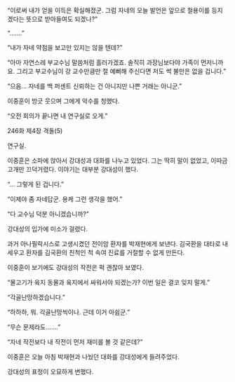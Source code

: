 “이로써 내가 얻을 이득은 확실해졌군. 그럼 자네의 오늘 발언은 앞으로 철용이를 등지겠다는 뜻으로 받아들여도 되겠나?”

“…….”

“내가 자네 약점을 보고만 있지는 않을 텐데?”

“아마 자연스레 부교수님 말씀처럼 흘러가겠죠. 솔직히 과장님보다야 가족이 먼저니까요. 그리고 부교수님이 강 교수만큼만 절 예뻐해 주신다면 저도 썩 불만은 없을 겁니다.”

“으음… 자네를 백 퍼센트 신뢰하는 건 아니지만 나쁜 거래는 아니군.”

이중훈이 방긋 웃으며 그에게 악수를 청했다.

“오전 회의가 끝나면 내 연구실로 오게.”

246화 제4장 격돌(5)

연구실.

이중훈은 소파에 앉아서 강대성과 대화를 나누고 있었다. 그는 딱히 말이 없었고, 이따금 고개만 끄덕거렸다. 이야기는 대부분 강대성이 했다.

“… 그렇게 된 겁니다.”

“이제야 좀 자네답군. 용케 그런 생각을 했어.”

“다 교수님 덕분 아니겠습니까?”

강대성의 입가에 미소가 걸렸다.

과거 아나필락시스로 고생시켰던 전이암 환자를 박재현에게 보낸다. 김국환을 대타로 내세우고 환자를 김국환의 친척인 척 속여 진료를 거절할 수 없게 만든다.

이중훈이 보기에도 강대성의 작전은 퍽 괜찮아 보였다.

“물고기가 육지 동물과 육지에서 싸워서야 되겠는가? 이번 일은 결코 잊지 말게.”

“각골난망하겠습니다.”

“하하하, 뭐. 각골난망씩이나. 근데 이거 아쉽군.”

“무슨 문제라도…….”

“자네 작전보다 내 작전이 먼저 재미를 볼 것 같은데?”

이중훈은 오늘 아침 박재현과 나눴던 대화를 강대성에게 들려주었다.

강대성의 표정이 오묘하게 변했다.